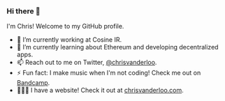 ### Hi there 👋

I'm Chris! Welcome to my GitHub profile.

- 🔭 I’m currently working at Cosine IR.
- 🌱 I’m currently learning about Ethereum and developing decentralized apps.
- 📫 Reach out to me on Twitter, [@chrisvanderloo](https://twitter.com/chrisvanderloo).
- ⚡ Fun fact: I make music when I'm not coding! Check me out on [Bandcamp](https://chortex.bandcamp.com).
- 👨🏼‍💻 I have a website! Check it out at [chrisvanderloo.com](https://chrisvanderloo.com).
